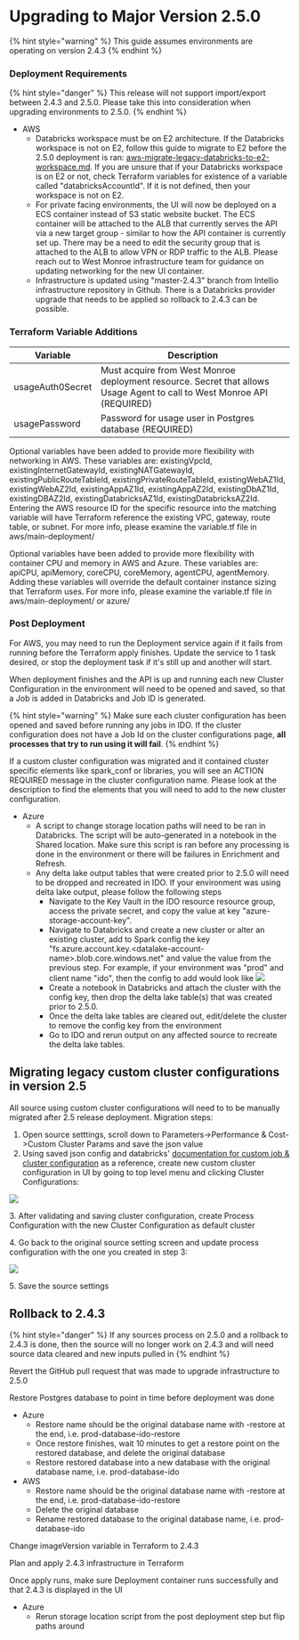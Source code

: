 # Upgrading to Major Version 2.5.0

{% hint style="warning" %}
This guide assumes environments are operating on version 2.4.3
{% endhint %}

### Deployment Requirements

{% hint style="danger" %}
This release will not support import/export between 2.4.3 and 2.5.0. Please take this into consideration when upgrading environments to 2.5.0.
{% endhint %}

* AWS
  * Databricks workspace must be on E2 architecture. If the Databricks workspace is not on E2, follow this guide to migrate to E2 before the 2.5.0 deployment is ran: [aws-migrate-legacy-databricks-to-e2-workspace.md](aws-migrate-legacy-databricks-to-e2-workspace.md "mention"). If you are unsure that if your Databricks workspace is on E2 or not, check Terraform variables for existence of a variable called "databricksAccountId". If it is not defined, then your workspace is not on E2.
  * For private facing environments, the UI will now be deployed on a ECS container instead of S3 static website bucket. The ECS container will be attached to the ALB that currently serves the API via a new target group - similar to how the API container is currently set up. There may be a need to edit the security group that is attached to the ALB to allow VPN or RDP traffic to the ALB. Please reach out to West Monroe infrastructure team for guidance on updating networking for the new UI container.
  * Infrastructure is updated using "master-2.4.3" branch from Intellio infrastructure repository in Github. There is a Databricks provider upgrade that needs to be applied so rollback to 2.4.3 can be possible.

### Terraform Variable Additions

| Variable         | Description                                                                                                             |
| ---------------- | ----------------------------------------------------------------------------------------------------------------------- |
| usageAuth0Secret | Must acquire from West Monroe deployment resource. Secret that allows Usage Agent to call to West Monroe API (REQUIRED) |
| usagePassword    | Password for usage user in Postgres database (REQUIRED)                                                                 |

Optional variables have been added to provide more flexibility with networking in AWS. These variables are: existingVpcId, existingInternetGatewayId, existingNATGatewayId, existingPublicRouteTableId, existingPrivateRouteTableId, existingWebAZ1Id, existingWebAZ2Id, existingAppAZ1Id, existingAppAZ2Id, existingDbAZ1Id, existingDBAZ2Id, existingDatabricksAZ1Id, existingDatabricksAZ2Id. Entering the AWS resource ID for the specific resource into the matching variable will have Terraform reference the existing VPC, gateway, route table, or subnet. For more info, please examine the variable.tf file in aws/main-deployment/

Optional variables have been added to provide more flexibility with container CPU and memory in AWS and Azure. These variables are: apiCPU, apiMemory, coreCPU, coreMemory, agentCPU, agentMemory. Adding these variables will override the default container instance sizing that Terraform uses. For more info, please examine the variable.tf file in aws/main-deployment/ or azure/

### Post Deployment

For AWS, you may need to run the Deployment service again if it fails from running before the Terraform apply finishes. Update the service to 1 task desired, or stop the deployment task if it's still up and another will start.

When deployment finishes and the API is up and running each new Cluster Configuration in the environment will need to be opened and saved, so that a Job is added in Databricks and Job ID is generated.

{% hint style="warning" %}
Make sure each cluster configuration has been opened and saved before running any jobs in IDO. If the cluster configuration does not have a Job Id on the cluster configurations page, **all processes that try to run using it will fail**.
{% endhint %}

If a custom cluster configuration was migrated and it contained cluster specific elements like spark\_conf or libraries, you will see an ACTION REQUIRED message in the cluster configuration name. Please look at the description to find the elements that you will need to add to the new cluster configuration.

* Azure
  * A script to change storage location paths will need to be ran in Databricks. The script will be auto-generated in a notebook in the Shared location. Make sure this script is ran before any processing is done in the environment or there will be failures in Enrichment and Refresh.
  * Any delta lake output tables that were created prior to 2.5.0 will need to be dropped and recreated in IDO. If your environment was using delta lake output, please follow the following steps
    * Navigate to the Key Vault in the IDO resource resource group, access the private secret, and copy the value at key "azure-storage-account-key".
    * Navigate to Databricks and create a new cluster or alter an existing cluster, add to Spark config the key "fs.azure.account.key.\<datalake-account-name>.blob.core.windows.net" and value the value from the previous step. For example, if your environment was "prod" and client name "ido", then the config to add would look like ![](<../../../.gitbook/assets/image (380) (1) (1) (1).png>)
    * Create a notebook in Databricks and attach the cluster with the config key, then drop the delta lake table(s) that was created prior to 2.5.0.
    * Once the delta lake tables are cleared out, edit/delete the cluster to remove the config key from the environment
    * Go to IDO and rerun output on any affected source to recreate the delta lake tables.

## Migrating legacy custom cluster configurations in version 2.5

All source using custom cluster configurations will need to to be manually migrated after 2.5 release deployment. Migration steps:

1. Open source setttings, scroll down to Parameters->Performance & Cost->Custom Cluster Params and save the json value
2. &#x20;Using saved json config and databricks' [documentation for custom job & cluster configuration](https://docs.databricks.com/dev-tools/api/latest/jobs.html) as a reference, create new custom cluster configuration in UI by going to top level menu and clicking Cluster Configurations:

![](<../../../.gitbook/assets/image (375).png>)

3\. After validating and saving cluster configuration, create Process Configuration with the new Cluster Configuration as default cluster

4\. Go back to the original source setting screen and update process configuration with the one you  created in step 3:

![](<../../../.gitbook/assets/image (374).png>)

5\. Save the source settings

## Rollback to 2.4.3

{% hint style="danger" %}
If any sources process on 2.5.0 and a rollback to 2.4.3 is done, then the source will no longer work on 2.4.3 and will need source data cleared and new inputs pulled in
{% endhint %}

Revert the GitHub pull request that was made to upgrade infrastructure to 2.5.0

Restore Postgres database to point in time before deployment was done

* Azure
  * Restore name should be the original database name with -restore at the end, i.e. prod-database-ido-restore
  * Once restore finishes, wait 10 minutes to get a restore point on the restored database, and delete the original database
  * Restore restored database into a new database with the original database name, i.e. prod-database-ido
* AWS
  * Restore name should be the original database name with -restore at the end, i.e. prod-database-ido-restore
  * Delete the original database
  * Rename restored database to the original database name, i.e. prod-database-ido

Change imageVersion variable in Terraform to 2.4.3

Plan and apply 2.4.3 infrastructure in Terraform

Once apply runs, make sure Deployment container runs successfully and that 2.4.3 is displayed in the UI

* Azure
  * Rerun storage location script from the post deployment step but flip paths around&#x20;
